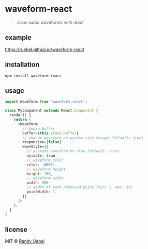 # waveform-react
> draw audio waveforms with react

## example
https://ruebel.github.io/waveform-react

## installation
```npm install waveform-react```

## usage
```js
import Waveform from 'waveform-react';

class MyComponent extends React.Component {
  render() {
    return (
      <Waveform
        // Audio buffer
        buffer={this.state.buffer}
        // redraw waveform on window size change (default: true)
        responsive={false}
        waveStyle={{
          // animate waveform on draw (default: true)
          animate: true,
          // waveform color
          color: '#000',
          // waveform height
          height: 150,
          // waveform width
          width: 900
          // width of each rendered point (min: 1, max: 10)
          pointWidth: 1,
        }}
      />
    );
  }
}
```

## license
MIT © [Randy Uebel](randy.uebel@gmail.com)
